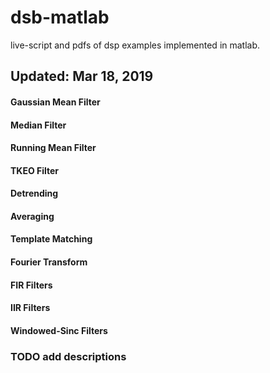 # dsb-matlab
live-script and pdfs of dsp examples implemented in matlab.

## Updated: Mar 18, 2019

#### Gaussian Mean Filter
#### Median Filter
#### Running Mean Filter
#### TKEO Filter
#### Detrending
#### Averaging
#### Template Matching
#### Fourier Transform
#### FIR Filters
#### IIR Filters
#### Windowed-Sinc Filters

### TODO add descriptions
